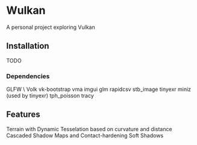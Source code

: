 # Wulkan
A personal project exploring Vulkan

## Installation
TODO

### Dependencies

GLFW \\
Volk
vk-bootstrap
vma
imgui
glm
rapidcsv
stb_image
tinyexr
miniz (used by tinyexr)
tph_poisson
tracy

## Features
Terrain with Dynamic Tesselation based on curvature and distance
Cascaded Shadow Maps and Contact-hardening Soft Shadows
